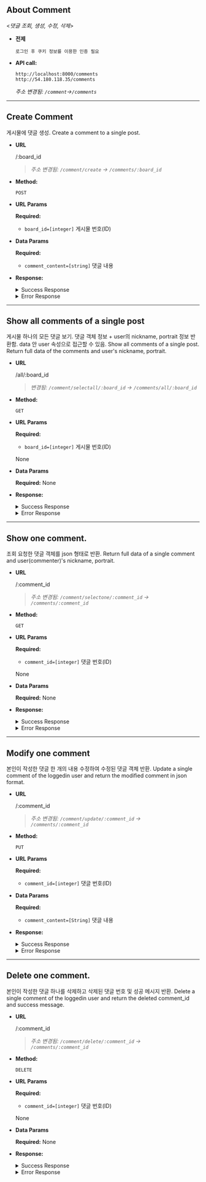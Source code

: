 ## About Comment

  <_댓글 조회, 생성, 수정, 삭제_>
  * **전제**
    ```
    로그인 후 쿠키 정보를 이용한 인증 필요
    ```

* **API call:**
    ```
    http://localhost:8000/comments
    http://54.180.118.35/comments
    ```
  *주소 변경됨: `/comment`->`/comments`*


----
**Create Comment**
----
게시물에 댓글 생성.
Create a comment to a single post.

* **URL**
  
  /:board_id
  >*주소 변경됨: `/comment/create` -> `/comments/:board_id`*

* **Method:**

  `POST`
  
*  **URL Params**

   **Required:**
   * `board_id=[integer]` 게시물 번호(ID)

* **Data Params**

    **Required:**
    * `comment_content=[string]` 댓글 내용

* **Response:**
    <details>
    <summary>Success Response</summary>
    <div markdown="1">

    **Code:** 201 
    **Content:** 사용자 정보 및 사용자가 생성한 댓글 객체 반환<br/>

    * **Sample request JSON data:**
    ```json
    {
        "success": true,
        "data": {
            "user": {
                "user_uid": "sdfgh^&^$%@@#qrwgsh@%%uiukjhht%&iujhgfe%y&iuyhgfd",
                "email": "test@naver.com",
                "nickname": "test",
                "portrait": "",
                "introduction": ""
            },
            "comment": {
                "confirm": false,
                "id": 40,
                "fk_board_id": 10,
                "fk_user_uid": "sdfgh^&^$%@@#qrwgsh@%%uiukjhht%&iujhgfe%y&iuyhgfdq",
                "comment_content": "content",
                "updatedAt": "2020-01-01T09:12:20.178Z",
                "createdAt": "2020-01-01T09:12:20.178Z"
            }
        },
        "message": "댓글 생성 완료"
    }
    ```
    </div>
    </details>
    <details>
    <summary>Error Response</summary>
    <div markdown="1">

    * **Code:** 403 FORBIDDEN : 댓글 내용(comment_content)값이 비어있을 때 <br />
    **Content:** 
     ```json
    {
        "success": false,
        "data": "NONE",
        "message": "댓글 생성 실패: 댓글 내용(comment_content)는 반드시 입력해야 합니다."
    }
    ```

  * **Code:** 401 UNAUTHORIZED : 게시물 작성자 혹은 조언자가 아닌 사람이 댓글 작성 시도할 때(권한 없음) <br />
    **Content:** 
     ```json
    {
        "success": false,
        "data": "",
        "message": "댓글 작성 실패: 게시물 주인 및 조언자만 댓글을 작성할 수 있습니다."
    }
    ```

  * **Code:** 404 NOT FOUND : 존재하지 않는 게시물에 댓글 작성 시도할 때 <br />
    **Content:** 
     ```json
    {
        "success": false,
        "data": "",
        "message": "댓글 작성 실패: 존재하지 않는 게시물입니다."
    }
    ```
    </div>
    </details>  



---
**Show all comments of a single post**
----
게시물 하나의 모든 댓글 보기. 댓글 객체 정보 + user의 nickname, portrait 정보 반환함. data 안 user 속성으로 접근할 수 있음.
Show all comments of a single post. Return full data of the comments and user's nickname, portrait.

* **URL**

  /all/:board_id
  >*변경됨: `/comment/selectall/:board_id` -> `/comments/all/:board_id`*
  

* **Method:**

  `GET`
  
*  **URL Params**

   **Required:**
   * `board_id=[integer]` 게시물 번호(ID)
 
   None

* **Data Params**

    **Required:**
    None


* **Response:**

    <details>
    <summary>Success Response</summary>
    <div markdown="1">

    * **Code:** 200
        **Content:** 해당 게시물의 모든 댓글 불러오기<br/>

        * **Sample request JSON data:**

        ```json
        {
            "success": true,
            "data": [
                {
                    "id": 3,
                    "comment_content": "3333-111",
                    "confirm": false,
                    "createdAt": "2019-12-31T07:07:06.000Z",
                    "updatedAt": "2019-12-31T07:07:06.000Z",
                    "deletedAt": null,
                    "fk_user_uid": "$2b$12$RCxSlT27FkieRFlulGF1uuE64BzKWVcF9r/SrssGRoD.wr8wjqrk6",
                    "fk_board_id": 3,
                    "user": {
                        "email":"a",
                        "nickname": "marge_222",
                        "portrait": "1576479564662round_logo_512px_dark.png"
                    }
                },
                {
                    "id": 4,
                    "comment_content": "3333-222",
                    "confirm": false,
                    "createdAt": "2019-12-31T07:07:24.000Z",
                    "updatedAt": "2019-12-31T07:07:24.000Z",
                    "deletedAt": null,
                    "fk_user_uid": "$2b$12$RCxSlT27FkieRFlulGF1uuE64BzKWVcF9r/SrssGRoD.wr8wjqrk6",
                    "fk_board_id": 3,
                    "user": {
                        "email":"a",
                        "nickname": "marge_222",
                        "portrait": "1576479564662round_logo_512px_dark.png"
                    }
                },
                {
                    "id": 5,
                    "comment_content": "3333-333",
                    "confirm": false,
                    "createdAt": "2019-12-31T07:07:28.000Z",
                    "updatedAt": "2019-12-31T07:07:28.000Z",
                    "deletedAt": null,
                    "fk_user_uid": "$2b$12$RCxSlT27FkieRFlulGF1uuE64BzKWVcF9r/SrssGRoD.wr8wjqrk6",
                    "fk_board_id": 3,
                    "user": {
                        "email":"a",
                        "nickname": "marge_222",
                        "portrait": "1576479564662round_logo_512px_dark.png"
                    }
                }
            ],
            "message": "해당 게시물의 전체 댓글 조회 성공"
        }
        ```

      * **Code:** 200
        **Content:** 조회 요청했으나 댓글이 하나도 없을 때<br/>

        * **Sample request JSON data:**
        ```json
            {
                "success": true,
                "data": "",
                "message": "해당 게시물에 댓글이 없습니다."
            }
        ```
    </div>
    </details>

    <details>
    <summary>Error Response</summary>
    <div markdown="1">

    * **Code:** 존재하지 않는 게시물의 댓글들을 조회하려고 할 때<br/>
        **Content:** 
        ```json
            {
                "success": false,
                "data": "",
                "message": "존재하지 않는 게시물의 댓글은 조회할 수 없습니다."
            }
        ```

    </div>
    </details>

    

---
**Show one comment.**
----
조회 요청한 댓글 객체를 json 형태로 반환.
Return full data of a single comment and user(commenter)'s nickname, portrait.

* **URL**

  /:comment_id
    >*주소 변경됨: `/comment/selectone/:comment_id` -> `/comments/:comment_id`*

* **Method:**

  `GET`
  
*  **URL Params**

   **Required:**
   * `comment_id=[integer]` 댓글 번호(ID)
 
   None

* **Data Params**

    **Required:**
    None

    <!--필요한 form field 명시 + 설명-->

* **Response:**

    <details>
    <summary>Success Response</summary>
    <div markdown="1">

    **Code:** 200
    **Content:** 조회 요청한 댓글 객체 반환<br/>
    **Sample request JSON data:**
    ```json
        {
            "success": true,
            "data": {
                "id": 5,
                "comment_content": "3333-333",
                "confirm": false,
                "createdAt": "2019-12-31T07:07:28.000Z",
                "updatedAt": "2019-12-31T07:07:28.000Z",
                "deletedAt": null,
                "fk_user_uid": "$2b$12$RCxSlT27FkieRFlulGF1uuE64BzKWVcF9r/SrssGRoD.wr8wjqrk6",
                "fk_board_id": 3,
                "user": {
                    "email":"a",
                    "nickname": "marge_222",
                    "portrait": "1576479564662round_logo_512px_dark.png"
                }
            },
            "message": "댓글 조회 성공"
        }
    ```

    </div>
    </details>

    <details>
    <summary>Error Response</summary>
    <div markdown="1">
      * **Code:** 존재하지 않는 댓글을 조회하려고 할 때<br/>
    **Content:** 
     ```json
    {
        "success": false,
        "data": "",
        "message": "댓글 조회 실패: 존재하지 않는 댓글입니다."
    }
    ```
    </div>
    </details>



---
**Modify one comment**
----
본인이 작성한 댓글 한 개의 내용 수정하여 수정된 댓글 객체 반환.
Update a single comment of the loggedin user and return the modified comment in json format.

* **URL**

  /:comment_id
  >*주소 변경됨: `/comment/update/:comment_id` -> `/comments/:comment_id`*

* **Method:**

  `PUT`
  
*  **URL Params**

   **Required:**
   * `comment_id=[integer]` 댓글 번호(ID)
 

* **Data Params**

    **Required:**
     * `comment_content=[String]` 댓글 내용

    <!--필요한 form field 명시 + 설명-->

* **Response:**
    <details>
    <summary>Success Response</summary>
    <div markdown="1">

    * **Code:** 200
    **Content:** 수정된 댓글 객체 반환<br>
    * **Sample request JSON data:**
    ```json
        {
            "success": true,
            "data": {
                "id": 7,
                "comment_content": "edit_homer",
                "confirm": false,
                "createdAt": "2020-01-01T06:14:46.000Z",
                "updatedAt": "2020-01-01T06:16:34.262Z",
                "deletedAt": null,
                "fk_user_uid": "$2b$12$lUfAwWAZ73QNVqM7w3Iy.O//l3Mas0l7WEtsBJp3yuAqv2kitOeSS",
                "fk_board_id": 3
            },
            "message": "댓글 수정 성공"
        }
    ```
    </div>
    </details>
    <details>
    <summary>Error Response</summary>
    <div markdown="1">

    * **Code:** 403 FORBIDDEN : 댓글 내용(comment_content)값이 비어있을 때 <br />
    **Content:** 
     ```json
    {
        "success": false,
        "data": "NONE",
        "message": "댓글 수정 실패: 댓글 내용(comment_content)는 반드시 입력해야 합니다."
    }
    ```

  * **Code:** 401 UNAUTHORIZED : 본인의 댓글이 아닌 것을 수정하려고 할 때 <br />
    **Content:** 
     ```json
    {
        "success": false,
        "data": "NONE",
        "message": "댓글 수정 실패: 본인의 댓글만 수정할 수 있습니다."
    }
    ```

  * **Code:** 404 NOT FOUND : 존재하지 않는 댓글을 수정하려고 할 때 <br />
    **Content:** 
     ```json
    {
        "success": false,
        "data": "NONE",
        "message": "댓글 수정 실패: 존재하지 않는 댓글입니다."
    }
    ```
    </div>
    </details>



---
**Delete one comment.**
----
본인이 작성한 댓글 하나를 삭제하고 삭제된 댓글 번호 및 성공 메시지 반환.
Delete a single comment of the loggedin user and return the deleted comment_id and success message.

* **URL**

  /:comment_id
  >*주소 변경됨: `/comment/delete/:comment_id` -> `/comments/:comment_id`*

* **Method:**

  `DELETE`
  
*  **URL Params**

   **Required:**
   * `comment_id=[integer]` 댓글 번호(ID)
 
   None

* **Data Params**

    **Required:**
    None

    <!--필요한 form field 명시 + 설명-->

* **Response:**
    <details>
    <summary>Success Response</summary>
    <div markdown="1">

    **Code:** 200
    **Content:** 삭제된 댓글 번호, 해당 댓글이 포함된 게시물 번호 및 성공 메시지 반환<br>
    * **Sample request JSON data:**
    ```json
        {
            "success": true,
            "data": {
                "board_id": 4,
                "comment_id": "5"
            },
            "message": "댓글 삭제 성공"
        }
    ```
    </div>
    </details>
    <details>
    <summary>Error Response</summary>
    <div markdown="1">

    **Code:** 401 UNAUTHORIZED : 본인의 댓글이 아닌 것을 삭제하려고 할 때 <br />
    **Content:** 
     ```json
    {
        "success": false,
        "data": "NONE",
        "message": "댓글 삭제 실패: 본인의 댓글만 삭제할 수 있습니다."
    }
    ```

    **Code:** 404 NOT FOUND : 존재하지 않는 댓글을 삭제하려고 할 때 <br />
    **Content:** 
     ```json
    {
        "success": false,
        "data": "NONE",
        "message": "댓글 삭제 실패: 존재하지 않는 댓글입니다."
    }
    ```
    </div>
    </details>

